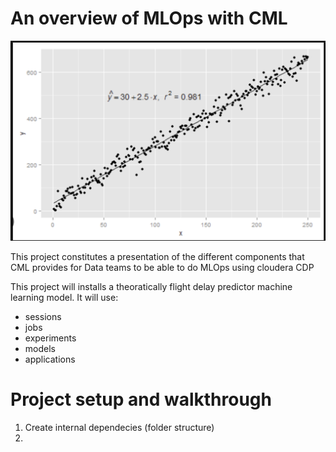 # An overview of MLOps with CML
![Alt text](images/logo.png)

This project constitutes a presentation of the different components
that CML provides for Data teams to be able to do MLOps using cloudera CDP

This project will installs a theoratically flight delay predictor machine learning model. It will use:
* sessions
* jobs
* experiments
* models
* applications

# Project setup and walkthrough

1. Create internal dependecies (folder structure)
2. 